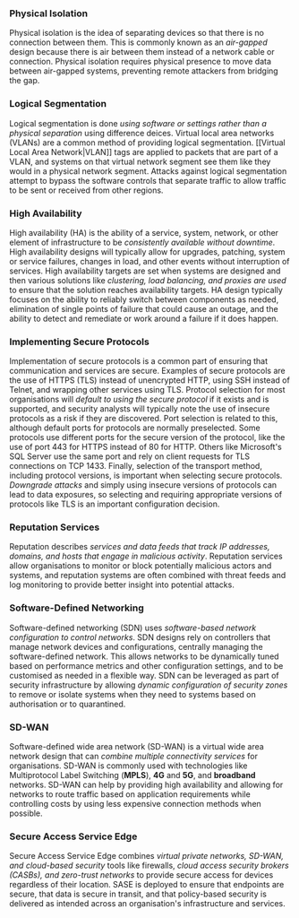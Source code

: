### Physical Isolation

Physical isolation is the idea of separating devices so that there is no connection between them. This is commonly known as an *air-gapped* design because there is air between them instead of a network cable or connection. Physical isolation requires physical presence to move data between air-gapped systems, preventing remote attackers from bridging the gap.

### Logical Segmentation

Logical segmentation is done *using software or settings rather than a physical separation* using difference deices. Virtual local area networks (VLANs) are a common method of providing logical segmentation. [[Virtual Local Area Network|VLAN]] tags are applied to packets that are part of a VLAN, and systems on that virtual network segment see them like they would in a physical network segment. Attacks against logical segmentation attempt to bypass the software controls that separate traffic to allow traffic to be sent or received from other regions.

### High Availability

High availability (HA) is the ability of a service, system, network, or other element of infrastructure to be *consistently available without downtime*. High availability designs will typically allow for upgrades, patching, system or service failures, changes in load, and other events without interruption of services. High availability targets are set when systems are designed and then various solutions like *clustering, load balancing, and proxies are used* to ensure that the solution reaches availability targets. HA design typically focuses on the ability to reliably switch between components as needed, elimination of single points of failure that could cause an outage, and the ability to detect and remediate or work around a failure if it does happen.

### Implementing Secure Protocols

Implementation of secure protocols is a common part of ensuring that communication and services are secure. Examples of secure protocols are the use of HTTPS (TLS) instead of unencrypted HTTP, using SSH instead of Telnet, and wrapping other services using TLS. Protocol selection for most organisations will *default to using the secure protocol* if it exists and is supported, and security analysts will typically note the use of insecure protocols as a risk if they are discovered. Port selection is related to this, although default ports for protocols are normally preselected. Some protocols use different ports for the secure version of the protocol, like the use of port 443 for HTTPS instead of 80 for HTTP. Others like Microsoft's SQL Server use the same port and rely on client requests for TLS connections on TCP 1433. Finally, selection of the transport method, including protocol versions, is important when selecting secure protocols. *Downgrade attacks* and simply using insecure versions of protocols can lead to data exposures, so selecting and requiring appropriate versions of protocols like TLS is an important configuration decision.

### Reputation Services
Reputation describes *services and data feeds that track IP addresses, domains, and hosts that engage in malicious activity*. Reputation services allow organisations to monitor or block potentially malicious actors and systems, and reputation systems are often combined with threat feeds and log monitoring to provide better insight into potential attacks.

### Software-Defined Networking
Software-defined networking (SDN) uses *software-based network configuration to control networks*. SDN designs rely on controllers that manage network devices and configurations, centrally managing the software-defined network. This allows networks to be dynamically tuned based on performance metrics and other configuration settings, and to be customised as needed in a flexible way. SDN can be leveraged as part of security infrastructure by allowing *dynamic configuration of security zones* to remove or isolate systems when they need to systems based on authorisation or to quarantined.

### SD-WAN

Software-defined wide area network (SD-WAN) is a virtual wide area network design that can *combine multiple connectivity services* for organisations. SD-WAN is commonly used with technologies like Multiprotocol Label Switching (**MPLS**), **4G** and **5G**, and **broadband** networks. SD-WAN can help by providing high availability and allowing for networks to route traffic based on application requirements while controlling costs by using less expensive connection methods when possible.

### Secure Access Service Edge

Secure Access Service Edge combines *virtual private networks, SD-WAN, and cloud-based security* tools like firewalls, *cloud access security brokers (CASBs), and zero-trust networks* to provide secure access for devices regardless of their location. SASE is deployed to ensure that endpoints are secure, that data is secure in transit, and that policy-based security is delivered as intended across an organisation's infrastructure and services.